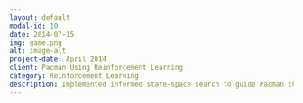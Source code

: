 ```yaml
---
layout: default
modal-id: 10
date: 2014-07-15
img: game.png
alt: image-alt
project-date: April 2014
client: Pacman Using Reinforcement Learning
category: Reinforcement Learning
description: Implemented informed state-space search to guide Pacman through a maze efficiently. Search algorithm includes Breadth First Search, Depth First Search, Uniform Cost Search, and A* Search. Implemented reinforcement learning Pacman. The project was implemented using Python.
---
```

